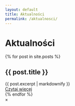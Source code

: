 ```yaml
---
layout: default
title: Aktualności
permalink: /aktualnosci/
---
```


<h1>Aktualności</h1>

{% for post in site.posts %}
  <div class="news-item" data-post-id="{{ post.id }}">
    <h2>{{ post.title }}</h2>
    <div class="news-summary">
      {{ post.excerpt | markdownify }}
    </div>
    <a href="#" class="news-readmore" data-url="{{ post.url }}">Czytaj więcej</a>
  </div>
{% endfor %}

<!-- MODAL NEWS -->
<div id="news-modal" class="news-modal">
  <div class="news-modal-content">
    <span class="news-modal-close">&times;</span>
    <div id="news-modal-body"></div>
  </div>
</div>
<script src="/assets/modal-news.js"></script>
